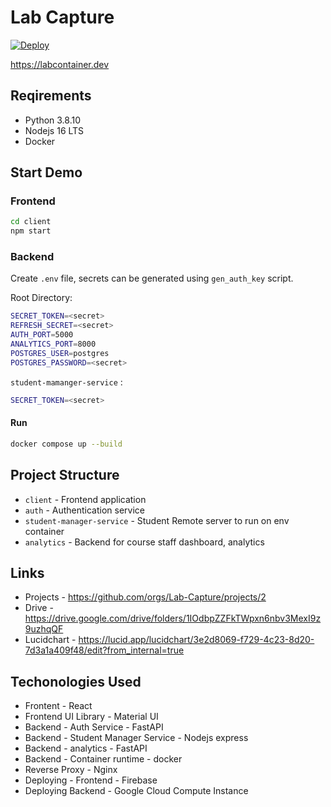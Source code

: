 # Lab Capture

[![Deploy](https://github.com/LabContainer/LabContainer/actions/workflows/firebase-hosting-merge.yml/badge.svg)](https://github.com/LabContainer/LabContainer/actions/workflows/firebase-hosting-merge.yml)

https://labcontainer.dev

## Reqirements

- Python 3.8.10
- Nodejs 16 LTS
- Docker

## Start Demo

### Frontend

```bash
cd client
npm start
```

### Backend

Create `.env` file, secrets can be generated using `gen_auth_key` script.

Root Directory: 

```bash
SECRET_TOKEN=<secret>
REFRESH_SECRET=<secret>
AUTH_PORT=5000
ANALYTICS_PORT=8000
POSTGRES_USER=postgres
POSTGRES_PASSWORD=<secret>
```

`student-mamanger-service` :

```bash
SECRET_TOKEN=<secret>
```

#### Run

```bash
docker compose up --build
```

## Project Structure

- `client` - Frontend application
- `auth` - Authentication service
- `student-manager-service` - Student Remote server to run on env container
- `analytics` - Backend for course staff dashboard, analytics

## Links

- Projects - <https://github.com/orgs/Lab-Capture/projects/2>
- Drive - <https://drive.google.com/drive/folders/1IOdbpZZFkTWpxn6nbv3MexI9z9uzhqQF>
- Lucidchart - <https://lucid.app/lucidchart/3e2d8069-f729-4c23-8d20-7d3a1a409f48/edit?from_internal=true>

## Techonologies Used

- Frontent - React
- Frontend UI Library - Material UI
- Backend - Auth Service - FastAPI
- Backend - Student Manager Service - Nodejs express
- Backend - analytics - FastAPI
- Backend - Container runtime - docker
- Reverse Proxy - Nginx
- Deploying - Frontend - Firebase
- Deploying Backend - Google Cloud Compute Instance
